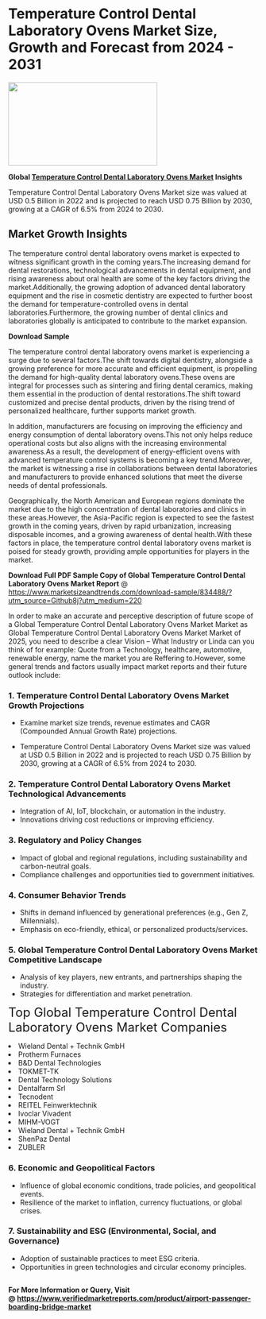 <H1>Temperature Control Dental Laboratory Ovens Market Size, Growth and Forecast from 2024 - 2031</H1><img class="aligncenter size-medium wp-image-584254" src="https://thirdeyenews.in/wp-content/uploads/2024/09/Global-Market-Research-300x168.jpeg" alt="" width="300" height="168" /><p><strong>Global&nbsp;<a href="https://www.marketsizeandtrends.com/download-sample/834488/?utm_source=Github8j?utm_medium=220">Temperature Control Dental Laboratory Ovens Market</a> Insights</strong></p><p>Temperature Control Dental Laboratory Ovens Market size was valued at USD 0.5 Billion in 2022 and is projected to reach USD 0.75 Billion by 2030, growing at a CAGR of 6.5% from 2024 to 2030.</p><p><h2>Market Growth Insights</h2> <p>The temperature control dental laboratory ovens market is expected to witness significant growth in the coming years.The increasing demand for dental restorations, technological advancements in dental equipment, and rising awareness about oral health are some of the key factors driving the market.Additionally, the growing adoption of advanced dental laboratory equipment and the rise in cosmetic dentistry are expected to further boost the demand for temperature-controlled ovens in dental laboratories.Furthermore, the growing number of dental clinics and laboratories globally is anticipated to contribute to the market expansion.</p> <p><strong>Download Sample</strong></p> <p>The temperature control dental laboratory ovens market is experiencing a surge due to several factors.The shift towards digital dentistry, alongside a growing preference for more accurate and efficient equipment, is propelling the demand for high-quality dental laboratory ovens.These ovens are integral for processes such as sintering and firing dental ceramics, making them essential in the production of dental restorations.The shift toward customized and precise dental products, driven by the rising trend of personalized healthcare, further supports market growth.</p> <p>In addition, manufacturers are focusing on improving the efficiency and energy consumption of dental laboratory ovens.This not only helps reduce operational costs but also aligns with the increasing environmental awareness.As a result, the development of energy-efficient ovens with advanced temperature control systems is becoming a key trend.Moreover, the market is witnessing a rise in collaborations between dental laboratories and manufacturers to provide enhanced solutions that meet the diverse needs of dental professionals.</p> <p>Geographically, the North American and European regions dominate the market due to the high concentration of dental laboratories and clinics in these areas.However, the Asia-Pacific region is expected to see the fastest growth in the coming years, driven by rapid urbanization, increasing disposable incomes, and a growing awareness of dental health.With these factors in place, the temperature control dental laboratory ovens market is poised for steady growth, providing ample opportunities for players in the market.</p> <p><span class=""><strong>Download Full PDF Sample Copy of Global Temperature Control Dental Laboratory Ovens Market Report</strong> @ <a href="https://www.marketsizeandtrends.com/download-sample/834488/?utm_source=Github8j?utm_medium=220" target="_blank">https://www.marketsizeandtrends.com/download-sample/834488/?utm_source=Github8j?utm_medium=220</a></span></p><p>In order to make an accurate and perceptive description of future scope of a Global&nbsp;Temperature Control Dental Laboratory Ovens Market Market as Global&nbsp;Temperature Control Dental Laboratory Ovens Market Market of 2025, you need to describe a clear Vision &ndash; What Industry or Linda can you think of for example: Quote from a Technology, healthcare, automotive, renewable energy, name the market you are Reffering to.However, some general trends and factors usually impact market reports and their future outlook include:</p><h3>1.&nbsp;<strong>Temperature Control Dental Laboratory Ovens Market Growth Projections</strong></h3><ul><li>Examine market size trends, revenue estimates and CAGR (Compounded Annual Growth Rate) projections.</li><li><p>Temperature Control Dental Laboratory Ovens Market size was valued at USD 0.5 Billion in 2022 and is projected to reach USD 0.75 Billion by 2030, growing at a CAGR of 6.5% from 2024 to 2030.</p></li></ul><h3>2.&nbsp;<strong>Temperature Control Dental Laboratory Ovens Market Technological Advancements</strong></h3><ul><li>Integration of AI, IoT, blockchain, or automation in the industry.</li><li>Innovations driving cost reductions or improving efficiency.</li></ul><h3>3.&nbsp;<strong>Regulatory and Policy Changes</strong></h3><ul><li>Impact of global and regional regulations, including sustainability and carbon-neutral goals.</li><li>Compliance challenges and opportunities tied to government initiatives.</li></ul><h3>4.&nbsp;<strong>Consumer Behavior Trends</strong></h3><ul><li>Shifts in demand influenced by generational preferences (e.g., Gen Z, Millennials).</li><li>Emphasis on eco-friendly, ethical, or personalized products/services.</li></ul><h3>5.&nbsp;<strong>Global Temperature Control Dental Laboratory Ovens Market Competitive Landscape</strong></h3><ul><li>Analysis of key players, new entrants, and partnerships shaping the industry.</li><li>Strategies for differentiation and market penetration.</li></ul><p data-pm-slice="1 1 []"><span style="color: inherit; font-family: inherit; font-size: 25px;">Top Global Temperature Control Dental Laboratory Ovens Market Companies</span></p><div class="" data-test-id=""><p><li>Wieland Dental + Technik GmbH</li><li> Protherm Furnaces</li><li> B&D Dental Technologies</li><li> TOKMET-TK</li><li> Dental Technology Solutions</li><li> Dentalfarm Srl</li><li> Tecnodent</li><li> REITEL Feinwerktechnik</li><li> Ivoclar Vivadent</li><li> MIHM-VOGT</li><li> Wieland Dental + Technik GmbH</li><li> ShenPaz Dental</li><li> ZUBLER</li></p></div><h3>6.&nbsp;<strong>Economic and Geopolitical Factors</strong></h3><ul><li>Influence of global economic conditions, trade policies, and geopolitical events.</li><li>Resilience of the market to inflation, currency fluctuations, or global crises.</li></ul><h3>7.&nbsp;<strong>Sustainability and ESG (Environmental, Social, and Governance)</strong></h3><ul><li>Adoption of sustainable practices to meet ESG criteria.</li><li>Opportunities in green technologies and circular economy principles.</li></ul><h2><strong style="font-size: 14px;">For More Information or Query, Visit @&nbsp;</strong><a style="background-color: #ffffff; font-size: 14px;" href="https://www.marketsizeandtrends.com/report/temperature-control-dental-laboratory-ovens-market/" target="_blank">https://www.verifiedmarketreports.com/product/airport-passenger-boarding-bridge-market</a></h2>